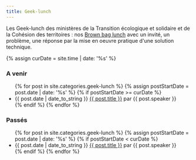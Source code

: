 ```yaml
---
title: Geek-lunch
---
```




Les Geek-lunch des ministères de la Transition écologique et solidaire et de la Cohésion des territoires : nos [Brown bag lunch](https://en.wikipedia.org/wiki/Packed_lunch) avec un invité, un problème, une réponse par la mise en oeuvre pratique d'une solution technique.

{% assign curDate = site.time | date: '%s' %}


### A venir

<ul>
  {% for post in site.categories.geek-lunch %}
  {% assign postStartDate = post.date | date: '%s' %}
    {% if postStartDate >= curDate %}
    <li>
      {{ post.date | date_to_string }} <a href="{{ post.url }}">{{ post.title }}</a> par {{ post.speaker }}
    </li>
    {% endif %}
  {% endfor %}
</ul>

### Passés

<ul>
  {% for post in site.categories.geek-lunch %}
  {% assign postStartDate = post.date | date: '%s' %}
    {% if postStartDate < curDate %}
    <li>
      {{ post.date | date_to_string }} <a href="{{ post.url }}">{{ post.title }}</a> par {{ post.speaker }}
    </li>
    {% endif %}
  {% endfor %}
</ul>

<!---
Pour mémoire

- Nathann Cohen
- Machine Learning - Luc Mathis
- Git/Github - Julien Bouquillon
- Christian Quest
- API - Samuel Goldszmidt
- Gephi
- R réseaux sociaux - Stéphane Trainel
-->